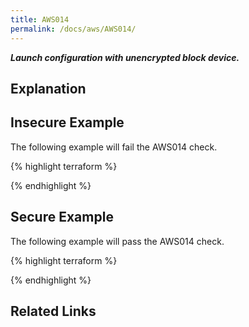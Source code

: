 ```yaml
---
title: AWS014
permalink: /docs/aws/AWS014/
---
```


***Launch configuration with unencrypted block device.***

## Explanation





## Insecure Example

The following example will fail the AWS014 check.

{% highlight terraform %}



{% endhighlight %}

## Secure Example

The following example will pass the AWS014 check.

{% highlight terraform %}



{% endhighlight %}

## Related Links



